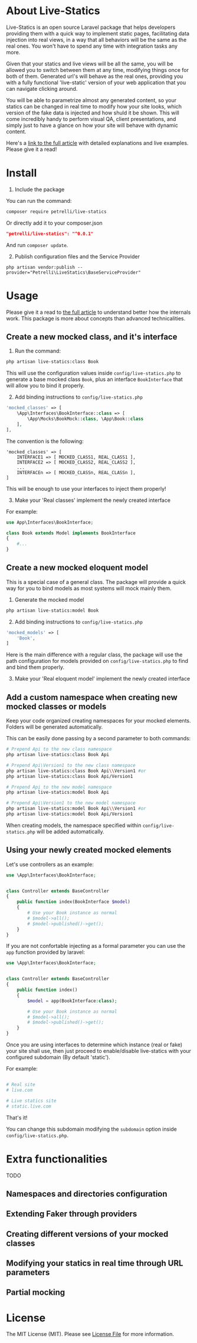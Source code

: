 # About Live-Statics

Live-Statics is an open source Laravel package that helps developers providing them with a quick way to implement static pages, facilitating data injection into real views, in a way that all behaviors will be the same as the real ones. You won't have to spend any time with integration tasks any more.

Given that your statics and live views will be all the same, you will be allowed you to switch between them at any time, modifying things once for both of them.
Generated url's will behave as the real ones, providing you with a fully functional 'live-static' version of your web application that you can navigate clicking around.

You will be able to parametrize almost any generated content, so your statics can be changed in real time to modify how your site looks, which version of the fake data is injected and how shuld it be shown. This will come incredibly handy to perform visual QA, client presentations, and simply just to have a glance on how your site will behave with dynamic content.

Here's a [link to the full article](https://todo.com) with detailed explanations and live examples. Please give it a read!


# Install

1. Include the package

You can run the command:

```bash
composer require petrelli/live-statics
```

Or directly add it to your composer.json

```json
"petrelli/live-statics": "^0.0.1"
```

And run `composer update`.


2. Publish configuration files and the Service Provider

```
php artisan vendor:publish --provider="Petrelli\LiveStatics\BaseServiceProvider"
```


# Usage

Please give it a read to [the full article](https://todo.com) to understand better how the internals work. This package is more about concepts than advanced technicalities.


## Create a new mocked class, and it's interface


1. Run the command:

```bash
php artisan live-statics:class Book
```

This will use the configuration values inside `config/live-statics.php` to generate a base mocked class `Book`, plus an interface `BookInterface` that will allow you to bind it properly.

2. Add binding instructions to `config/live-statics.php`

```php
'mocked_classes' => [
    \App\Interfaces\BookInterface::class => [
        \App\Mocks\BookMock::class, \App\Book::class
    ],
],
```

The convention is the following:

```
'mocked_classes' => [
    INTERFACE1 => [ MOCKED_CLASS1, REAL_CLASS1 ],
    INTERFACE2 => [ MOCKED_CLASS2, REAL_CLASS2 ],
    ...
    INTERFACEn => [ MOCKED_CLASSn, REAL_CLASSn ],
]
```

This will be enough to use your interfaces to inject them properly!


3. Make your 'Real classes' implement the newly created interface


For example:

```php
use App\Interfaces\BookInterface;

class Book extends Model implements BookInterface
{
    #...
}
```

## Create a new mocked eloquent model

This is a special case of a general class. The package will provide a quick way for you to bind models as most systems will mock mainly them.


1. Generate the mocked model

```bash
php artisan live-statics:model Book
```

2. Add binding instructions to `config/live-statics.php`

```php
'mocked_models' => [
    'Book',
]
```

Here is the main difference with a regular class, the package will use the path configuration for models provided on `config/live-statics.php` to find and bind them properly.

3. Make your 'Real eloquent model' implement the newly created interface


## Add a custom namespace when creating new mocked classes or models

Keep your code organized creating namespaces for your mocked elements. Folders will be generated automatically.

This can be easily done passing by a second parameter to both commands:

```bash
# Prepend Api to the new class namespace
php artisan live-statics:class Book Api

# Prepend Api\Version1 to the new class namespace
php artisan live-statics:class Book Api\\Version1 #or
php artisan live-statics:class Book Api/Version1

# Prepend Api to the new model namespace
php artisan live-statics:model Book Api

# Prepend Api\Version1 to the new model namespace
php artisan live-statics:model Book Api\\Version1 #or
php artisan live-statics:model Book Api/Version1
```

When creating models, the namespace specified within `config/live-statics.php` will be added automatically.


## Using your newly created mocked elements

Let's use controllers as an example:

```php
use \App\Interfaces\BookInterface;


class Controller extends BaseController
{
    public function index(BookInterface $model)
    {
        # Use your Book instance as normal
        # $model->all();
        # $model->published()->get();
    }
}

```

If you are not confortable injecting as a formal parameter you can use the `app` function provided by laravel:

```php
use \App\Interfaces\BookInterface;


class Controller extends BaseController
{
    public function index()
    {
        $model = app(BookInterface:class);

        # Use your Book instance as normal
        # $model->all();
        # $model->published()->get();
    }
}

```


Once you are using interfaces to determine which instance (real or fake) your site shall use, then just proceed to enable/disable live-statics with your configured subdomain (By default 'static').

For example:

```bash

# Real site
# live.com

# Live statics site
# static.live.com

```

That's it!

You can change this subdomain modifying the `subdomain` option inside `config/live-statics.php`.


# Extra functionalities

TODO

## Namespaces and directories configuration

## Extending Faker through providers

## Creating different versions of your mocked classes

## Modifying your statics in real time through URL parameters

## Partial mocking



# License

The MIT License (MIT). Please see [License File](LICENSE.md) for more information.
